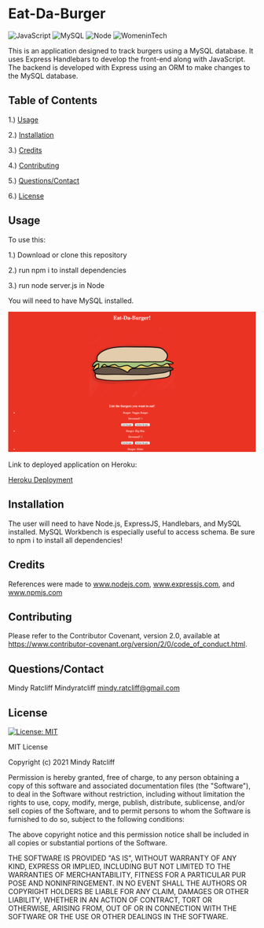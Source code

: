# Eat-Da-Burger


 ![JavaScript](https://img.shields.io/github/languages/top/Mindyratcliff/burger) ![MySQL](https://img.shields.io/badge/dependency-mysql-blue) ![Node](https://img.shields.io/badge/dependency-node-brightgreen) ![WomeninTech](https://img.shields.io/badge/womanmade-100%25-ff69b4)

 

This is an application designed to track burgers using a MySQL database. It uses Express Handlebars to develop the front-end along with JavaScript. The backend is developed with Express using an ORM to make changes to the MySQL database. 

## Table of Contents
1.) [Usage](#usage)

2.) [Installation](#installation)

3.) [Credits](#credits)

4.) [Contributing](#contributing)

5.) [Questions/Contact](#questions/contact)

6.) [License](#license)

## Usage


To use this:

1.) Download or clone this repository

2.) run npm i to install dependencies

3.) run node server.js in Node

You will need to have MySQL installed.

![ScreenShot](screenshot.png)

Link to deployed application on Heroku:

[Heroku Deployment](https://agile-dusk-72385.herokuapp.com)




## Installation 
The user will need to have Node.js, ExpressJS, Handlebars, and MySQL installed. MySQL Workbench is especially useful to access schema. 
Be sure to npm i to install all dependencies! 

## Credits
References were made to www.nodejs.com, www.expressjs.com, and www.npmjs.com

## Contributing 
Please refer to the Contributor Covenant, version 2.0, available at https://www.contributor-covenant.org/version/2/0/code_of_conduct.html.


## Questions/Contact 
Mindy Ratcliff
Mindyratcliff
mindy.ratcliff@gmail.com

## License
[![License: MIT](https://img.shields.io/badge/License-MIT-yellow.svg)](https://opensource.org/licenses/MIT) 

MIT License

Copyright (c) 2021 Mindy Ratcliff

Permission is hereby granted, free of charge, to any person obtaining a copy
of this software and associated documentation files (the "Software"), to deal
in the Software without restriction, including without limitation the rights
to use, copy, modify, merge, publish, distribute, sublicense, and/or sell
copies of the Software, and to permit persons to whom the Software is
furnished to do so, subject to the following conditions:

The above copyright notice and this permission notice shall be included in all
copies or substantial portions of the Software.

THE SOFTWARE IS PROVIDED "AS IS", WITHOUT WARRANTY OF ANY KIND, EXPRESS OR
IMPLIED, INCLUDING BUT NOT LIMITED TO THE WARRANTIES OF MERCHANTABILITY,
FITNESS FOR A PARTICULAR PUR
POSE AND NONINFRINGEMENT. IN NO EVENT SHALL THE
AUTHORS OR COPYRIGHT HOLDERS BE LIABLE FOR ANY CLAIM, DAMAGES OR OTHER
LIABILITY, WHETHER IN AN ACTION OF CONTRACT, TORT OR OTHERWISE, ARISING FROM,
OUT OF OR IN CONNECTION WITH THE SOFTWARE OR THE USE OR OTHER DEALINGS IN THE
SOFTWARE.

